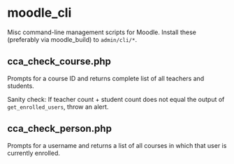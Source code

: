 moodle_cli
==========

Misc command-line management scripts for Moodle. Install these (preferably via moodle_build) to `admin/cli/*`.

## cca_check_course.php
Prompts for a course ID and returns complete list of all teachers and students.

Sanity check: If teacher count + student count does not equal the output of
`get_enrolled_users`, throw an alert.

## cca_check_person.php
Prompts for a username and returns a list of all courses in which that user is currently enrolled.
